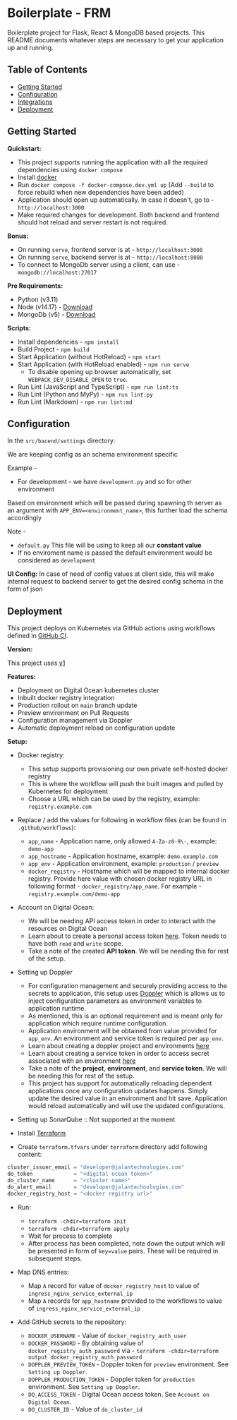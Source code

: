 # Boilerplate - FRM

Boilerplate project for Flask, React & MongoDB based projects. This README documents whatever steps are necessary to get your application up and running.

## Table of Contents

- [Getting Started](#getting-started)
- [Configuration](#configuration)
- [Integrations](#integrations)
- [Deployment](#deployment)


## Getting Started

**Quickstart:**

- This project supports running the application with all the required dependencies using `docker compose`
- Install [docker](https://docs.docker.com/engine/install/)
- Run `docker compose -f docker-compose.dev.yml up` (Add `--build` to force rebuild when new dependencies have been added)
- Application should open up automatically. In case it doesn't, go to - `http://localhost:3000`
- Make required changes for development. Both backend and frontend should hot reload and server restart is not required.

**Bonus:**

- On running `serve`, frontend server is at - `http://localhost:3000`
- On running `serve`, backend server is at - `http://localhost:8080`
- To connect to MongoDb server using a client, can use - `mongodb://localhost:27017`

**Pre Requirements:**
- Python (v3.11)
- Node (v14.17) - [Download](https://nodejs.org/en/download/)
- MongoDb (v5) - [Download](https://www.mongodb.com/docs/manual/installation/)

**Scripts:**

- Install dependencies - `npm install`
- Build Project - `npm build`
- Start Application (without HotReload) - `npm start`
- Start Application (with HotReload enabled) - `npm run serve`
  - To disable opening up browser automatically, set `WEBPACK_DEV_DISABLE_OPEN` to `true`.
- Run Lint (JavaScript and TypeScript) - `npm run lint:ts`
- Run Lint (Python and MyPy) - `npm run lint:py`
- Run Lint (Markdown) - `npm run lint:md`

## Configuration

In the `src/bacend/settings` directory:

We are keeping config as an schema environment specific

Example -
- For development - we have `development.py` and so for other environment

Based on environment which will be passed during spawning th server as an argument with
`APP_ENV=<environment_name>`, this further load the schema accordingly

Note -
- `default.py` This file will be using to keep all our **constant value**
- If no enviroment name is passed the default environment would be considered as `development`

**UI Config:**
In case of need of config values at client side, this will make internal request to backend server to get the desired config schema in the form of json

## Deployment

This project deploys on Kubernetes via GitHub actions using workflows defined in [GitHub CI](https://github.com/jalantechnologies/github-ci).

**Version:**

This project uses [v1](https://github.com/jalantechnologies/github-ci/tree/v1)

**Features:**

- Deployment on Digital Ocean kubernetes cluster
- Inbuilt docker registry integration
- Production rollout on `main` branch update
- Preview environment on Pull Requests
- Configuration management via Doppler
- Automatic deployment reload on configuration update


**Setup:**

- Docker registry:
  - This setup supports provisioning our own private self-hosted docker registry
  - This is where the workflow will push the built images and pulled by Kubernetes for deployment
  - Choose a URL which can be used by the registry, example: `registry.example.com`

- Replace / add the values for following in workflow files (can be found in `.github/workflows`):
  - `app_name` - Application name, only allowed `A-Za-z0-9\-`, example: `demo-app`
  - `app_hostname` - Application hostname, example: `demo.example.com`
  - `app_env` - Application environment, example: `production` / `preview`
  - `docker_registry` - Hostname which will be mapped to internal docker registry. Provide here value with chosen docker registry URL in following format - `docker_registry/app_name`.
    For example - `registry.example.com/demo-app`

- Account on Digital Ocean:
  - We will be needing API access token in order to interact with the resources on Digital Ocean
  - Learn about to create a personal access token [here](https://docs.digitalocean.com/reference/api/create-personal-access-token/). Token needs to have both `read` and `write` scope.
  - Take a note of the created **API token**. We will be needing this for rest of the setup.

- Setting up Doppler
  - For configuration management and securely providing access to the secrets to application, this setup uses [Doppler](https://www.doppler.com/) which is allows us to inject configuration parameters as environment variables to application runtime.
  - As mentioned, this is an optional requirement and is meant only for application which require runtime configuration.
  - Application environment will be obtained from value provided for `app_env`. An environment and service token is required per `app_env`.
  - Learn about creating a doppler project and environments [here](https://docs.doppler.com/docs/create-project)
  - Learn about creating a service token in order to access secret associated with an environment [here](https://docs.doppler.com/docs/service-tokens#dashboard-create-service-token)
  - Take a note of the **project**, **environment**, and **service token**. We will be needing this for rest of the setup.
  - This project has support for automatically reloading dependent applications once any configuration updates happens.
    Simply update the desired value in an environment and hit save. Application would reload automatically and will use the updated configurations.

- Setting up SonarQube :: Not supported at the moment

- Install [Terraform](https://learn.hashicorp.com/tutorials/terraform/install-cli)

- Create `terraform.tfvars` under `terraform` directory add following content:

```terraform
cluster_issuer_email = "developer@jalantechnologies.com"
do_token             = "<digital ocean token>"
do_cluster_name      = "<cluster name>"
do_alert_email       = "developer@jalantechnologies.com"
docker_registry_host = "<docker registry url>"
```

- Run:
  - `terraform -chdir=terraform init`
  - `terraform -chdir=terraform apply`
  - Wait for process to complete
  - After process has been completed, note down the output which will be presented in form of `key=value` pairs. These will
    be required in subsequent steps.

- Map DNS entries:
  - Map `A` record for value of `docker_registry_host` to value of `ingress_nginx_service_external_ip`
  - Map `A` records for `app_hostname` provided to the workflows to value of `ingress_nginx_service_external_ip`

- Add GitHub secrets to the repository:
  - `DOCKER_USERNAME` - Value of `docker_registry_auth_user`
  - `DOCKER_PASSWORD` - By obtaining value of `docker_registry_auth_password` via - `terraform -chdir=terraform output docker_registry_auth_password`
  - `DOPPLER_PREVIEW_TOKEN` - Doppler token for `preview` environment. See `Setting up Doppler`.
  - `DOPPLER_PRODUCTION_TOKEN` - Doppler token for `production` environment. See `Setting up Doppler`.
  - `DO_ACCESS_TOKEN` - Digital Ocean access token. See `Account on Digital Ocean`.
  - `DO_CLUSTER_ID` - Value of `do_cluster_id`
